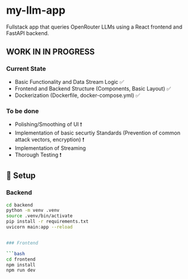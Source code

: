 # my-llm-app

Fullstack app that queries OpenRouter LLMs using a React frontend and FastAPI backend.


## WORK IN IN PROGRESS

### Current State

- Basic Functionality and Data Stream Logic ✅
- Frontend and Backend Structure (Components, Basic Layout) ✅
- Dockerization (Dockerfile, docker-compose.yml) ✅


### To be done

- Polishing/Smoothing of UI ❗
- Implementation of basic securtiy Standards (Prevention of common attack vectors, encryption) ❗
- Implementation of Streaming 
- Thorough Testing ❗

## 🔧 Setup

### Backend
```bash
cd backend
python -m venv .venv
source .venv/bin/activate
pip install -r requirements.txt
uvicorn main:app --reload


### Frontend

```bash
cd frontend
npm install
npm run dev

